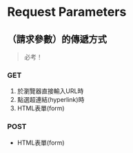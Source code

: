 # Request Parameters

## （請求參數）的傳遞方式

> 必考！

### GET

1. 於瀏覽器直接輸入URL時
2. 點選超連結\(hyperlink\)時
3. HTML表單\(form\)

### POST

* HTML表單\(form\)

